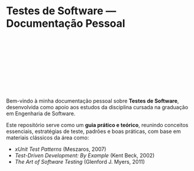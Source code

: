 # Testes de Software — Documentação Pessoal

<div class="gradient-bg palette-default">
  <svg xmlns="http://www.w3.org/2000/svg" version="1.1">
    <defs>
      <filter id="goo">
        <feGaussianBlur in="SourceGraphic" stdDeviation="10" result="blur" />
        <feColorMatrix in="blur" mode="matrix"
          values="1 0 0 0 0  0 1 0 0 0  0 0 1 0 0  0 0 0 18 -7" result="goo" />
        <feBlend in="SourceGraphic" in2="goo" />
      </filter>
    </defs>
  </svg>
  <div class="gradients-container">
    <div class="g1"></div>
    <div class="g2"></div>
    <div class="g3"></div>
    <div class="g4"></div>
    <div class="g5"></div>
    <div class="interactive"></div>
  </div>
</div>

Bem-vindo à minha documentação pessoal sobre **Testes de Software**, desenvolvida como apoio aos estudos da disciplina cursada na graduação em Engenharia de Software.

Este repositório serve como um **guia prático e teórico**, reunindo conceitos essenciais, estratégias de teste, padrões e boas práticas, com base em materiais clássicos da área como:

- _xUnit Test Patterns_ (Meszaros, 2007)
- _Test-Driven Development: By Example_ (Kent Beck, 2002)
- _The Art of Software Testing_ (Glenford J. Myers, 2011)
